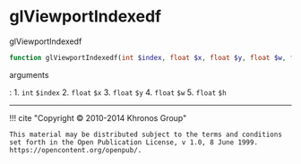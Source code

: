 # glViewportIndexedf
glViewportIndexedf

```php
function glViewportIndexedf(int $index, float $x, float $y, float $w, float $h) : void
```



arguments

:    1. `int` `$index` 
    2. `float` `$x` 
    3. `float` `$y` 
    4. `float` `$w` 
    5. `float` `$h` 



---
     

!!! cite "Copyright © 2010-2014 Khronos Group"

    This material may be distributed subject to the terms and conditions set forth in the Open Publication License, v 1.0, 8 June 1999. https://opencontent.org/openpub/.